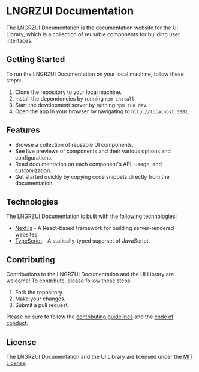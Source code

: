 # LNGRZUI Documentation

The LNGRZUI Documentation is the documentation website for the UI Library, which is a collection of reusable components for building user interfaces.

## Getting Started

To run the LNGRZUI Documentation on your local machine, follow these steps:

1. Clone the repository to your local machine.
2. Install the dependencies by running `npm install`.
3. Start the development server by running `npm run dev`.
4. Open the app in your browser by navigating to `http://localhost:3001`.

## Features

- Browse a collection of reusable UI components.
- See live previews of components and their various options and configurations.
- Read documentation on each component's API, usage, and customization.
- Get started quickly by copying code snippets directly from the documentation.

## Technologies

The LNGRZUI Documentation is built with the following technologies:

- [Next.js](https://nextjs.org/) - A React-based framework for building server-rendered websites.
- [TypeScript](https://www.typescriptlang.org/) - A statically-typed superset of JavaScript.

## Contributing

Contributions to the LNGRZUI Documentation and the UI Library are welcome! To contribute, please follow these steps:

1. Fork the repository.
2. Make your changes.
3. Submit a pull request.

Please be sure to follow the [contributing guidelines](CONTRIBUTING.md) and the [code of conduct](CODE_OF_CONDUCT.md).

## License

The LNGRZUI Documentation and the UI Library are licensed under the [MIT License](LICENSE.md).

